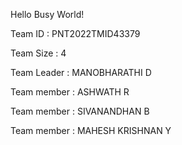 Hello Busy World!

Team ID : PNT2022TMID43379

Team Size : 4

Team Leader : MANOBHARATHI D

Team member : ASHWATH R

Team member : SIVANANDHAN B

Team member : MAHESH KRISHNAN Y
